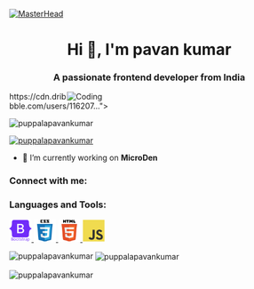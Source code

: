 [![MasterHead](
https://user-images.githubusercontent.com/74038190/221352995-5ac18bdf-1a19-4f99-bbb6-77559b220470.gif)]()
<h1 align="center">Hi 👋, I'm pavan kumar</h1>
<h3 align="center">A passionate frontend developer from India</h3>
<img align="right" alt="Coding" width="400" src="https://user-images.githubusercontent.com/74038190/212750672-2f3f2b50-c84f-4ed8-a60a-849ae69ff9df.gif">
https://cdn.dribbble.com/users/116207...">

<p align="left"> <img src="https://komarev.com/ghpvc/?username=puppalapavankumar&label=Profile%20views&color=0e75b6&style=flat" alt="puppalapavankumar" /> </p>

<p align="left"> <a href="https://github.com/ryo-ma/github-profile-trophy"><img src="https://github-profile-trophy.vercel.app/?username=puppalapavankumar" alt="puppalapavankumar" /></a> </p>

- 🔭 I’m currently working on **MicroDen**

<h3 align="left">Connect with me:</h3>
<p align="left">
</p>

<h3 align="left">Languages and Tools:</h3>
<p align="left"> <a href="https://getbootstrap.com" target="_blank" rel="noreferrer"> <img src="https://raw.githubusercontent.com/devicons/devicon/master/icons/bootstrap/bootstrap-plain-wordmark.svg" alt="bootstrap" width="40" height="40"/> </a> <a href="https://www.w3schools.com/css/" target="_blank" rel="noreferrer"> <img src="https://raw.githubusercontent.com/devicons/devicon/master/icons/css3/css3-original-wordmark.svg" alt="css3" width="40" height="40"/> </a> <a href="https://www.w3.org/html/" target="_blank" rel="noreferrer"> <img src="https://raw.githubusercontent.com/devicons/devicon/master/icons/html5/html5-original-wordmark.svg" alt="html5" width="40" height="40"/> </a> <a href="https://developer.mozilla.org/en-US/docs/Web/JavaScript" target="_blank" rel="noreferrer"> <img src="https://raw.githubusercontent.com/devicons/devicon/master/icons/javascript/javascript-original.svg" alt="javascript" width="40" height="40"/> </a> </p>

<p><img align="left" src="https://github-readme-stats.vercel.app/api/top-langs?username=puppalapavankumar&show_icons=true&locale=en&layout=compact" alt="puppalapavankumar" /></p>

<p>&nbsp;<img align="center" src="https://github-readme-stats.vercel.app/api?username=puppalapavankumar&show_icons=true&locale=en" alt="puppalapavankumar" /></p>

<p><img align="center" src="https://github-readme-streak-stats.herokuapp.com/?user=puppalapavankumar&" alt="puppalapavankumar" /></p>
